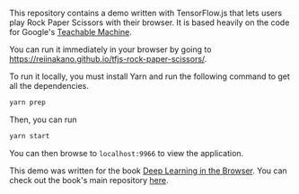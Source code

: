 This repository contains a demo written with TensorFlow.js that lets users play Rock Paper Scissors with their browser. It is based heavily on the code for Google's [Teachable Machine](https://teachablemachine.withgoogle.com/).

You can run it immediately in your browser by going to https://reiinakano.github.io/tfjs-rock-paper-scissors/.

To run it locally, you must install Yarn and run the following command to get all the dependencies.

```bash
yarn prep
```

Then, you can run

```bash
yarn start
```

You can then browse to `localhost:9966` to view the application.

This demo was written for the book [Deep Learning in the Browser](https://github.com/backstopmedia/deep-learning-browser). You can check out the book's main repository [here](https://github.com/backstopmedia/deep-learning-browser).
